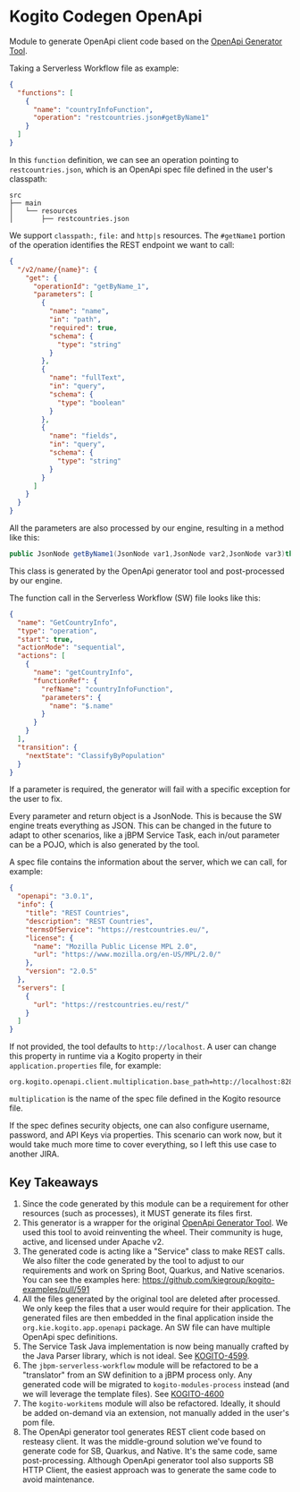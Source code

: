 # Kogito Codegen OpenApi

Module to generate OpenApi client code based on
the [OpenApi Generator Tool](https://github.com/OpenAPITools/openapi-generator/).

Taking a Serverless Workflow file as example:

```json
{
  "functions": [
    {
      "name": "countryInfoFunction",
      "operation": "restcountries.json#getByName1"
    }
  ]
}
```

In this `function` definition, we can see an operation pointing to `restcountries.json`, which is an OpenApi spec file
defined in the user's classpath:

```
src
├── main
│   └── resources
│       ├── restcountries.json

```

We support `classpath:`, `file:` and `http|s` resources. The `#getName1` portion of the operation identifies the REST
endpoint we want to call:

```json
{
  "/v2/name/{name}": {
    "get": {
      "operationId": "getByName_1",
      "parameters": [
        {
          "name": "name",
          "in": "path",
          "required": true,
          "schema": {
            "type": "string"
          }
        },
        {
          "name": "fullText",
          "in": "query",
          "schema": {
            "type": "boolean"
          }
        },
        {
          "name": "fields",
          "in": "query",
          "schema": {
            "type": "string"
          }
        }
      ]
    }
  }
}
```

All the parameters are also processed by our engine, resulting in a method like this:

```java
public JsonNode getByName1(JsonNode var1,JsonNode var2,JsonNode var3)throws ApiException 
```

This class is generated by the OpenApi generator tool and post-processed by our engine.

The function call in the Serverless Workflow (SW) file looks like this:

```json
{
  "name": "GetCountryInfo",
  "type": "operation",
  "start": true,
  "actionMode": "sequential",
  "actions": [
    {
      "name": "getCountryInfo",
      "functionRef": {
        "refName": "countryInfoFunction",
        "parameters": {
          "name": "$.name"
        }
      }
    }
  ],
  "transition": {
    "nextState": "ClassifyByPopulation"
  }
}
```

If a parameter is required, the generator will fail with a specific exception for the user to fix.

Every parameter and return object is a JsonNode. This is because the SW engine treats everything as JSON. This can be
changed in the future to adapt to other scenarios, like a jBPM Service Task, each in/out parameter can be a POJO, which
is also generated by the tool.

A spec file contains the information about the server, which we can call, for example:

```json
{
  "openapi": "3.0.1",
  "info": {
    "title": "REST Countries",
    "description": "REST Countries",
    "termsOfService": "https://restcountries.eu/",
    "license": {
      "name": "Mozilla Public License MPL 2.0",
      "url": "https://www.mozilla.org/en-US/MPL/2.0/"
    },
    "version": "2.0.5"
  },
  "servers": [
    {
      "url": "https://restcountries.eu/rest/"
    }
  ]
}
```

If not provided, the tool defaults to `http://localhost`. A user can change this property in runtime via a Kogito
property in their `application.properties` file, for example:

```properties
org.kogito.openapi.client.multiplication.base_path=http://localhost:8282
```

`multiplication` is the name of the spec file defined in the Kogito resource file.

If the spec defines security objects, one can also configure username, password, and API Keys via properties. This
scenario can work now, but it would take much more time to cover everything, so I left this use case to another JIRA.

## Key Takeaways

1. Since the code generated by this module can be a requirement for other resources (such as processes), it MUST
   generate its files first.
2. This generator is a wrapper for the
   original [OpenApi Generator Tool](https://github.com/OpenAPITools/openapi-generator/). We used this tool to avoid
   reinventing the wheel. Their community is huge, active, and licensed under Apache v2.
3. The generated code is acting like a "Service" class to make REST calls. We also filter the code generated by the tool
   to adjust to our requirements and work on Spring Boot, Quarkus, and Native scenarios. You can see the examples
   here: https://github.com/kiegroup/kogito-examples/pull/591
4. All the files generated by the original tool are deleted after processed. We only keep the files that a user would
   require for their application. The generated files are then embedded in the final application inside
   the `org.kie.kogito.app.openapi`
   package. An SW file can have multiple OpenApi spec definitions.
5. The Service Task Java implementation is now being manually crafted by the Java Parser library, which is not ideal.
   See [KOGITO-4599](https://issues.redhat.com/browse/KOGITO-4599).
6. The `jbpm-serverless-workflow` module will be refactored to be a "translator" from an SW definition to a jBPM process
   only. Any generated code will be migrated to `kogito-modules-process` instead
   (and we will leverage the template files). See [KOGITO-4600](https://issues.redhat.com/browse/KOGITO-4600)
7. The `kogito-workitems` module will also be refactored. Ideally, it should be added on-demand via an extension, not
   manually added in the user's pom file.
8. The OpenApi generator tool generates REST client code based on resteasy client. It was the middle-ground solution
   we've found to generate code for SB, Quarkus, and Native. It's the same code, same post-processing. Although OpenApi
   generator tool also supports SB HTTP Client, the easiest approach was to generate the same code to avoid maintenance.

